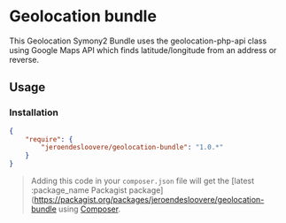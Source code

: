 # Geolocation bundle

This Geolocation Symony2 Bundle uses the geolocation-php-api class using Google Maps API which finds latitude/longitude from an address or reverse.

## Usage

### Installation

``` json
{
    "require": {
        "jeroendesloovere/geolocation-bundle": "1.0.*"
    }
}
```
> Adding this code in your `composer.json` file will get the [latest :package_name Packagist package](https://packagist.org/packages/jeroendesloovere/geolocation-bundle using [Composer](https://getcomposer.org).